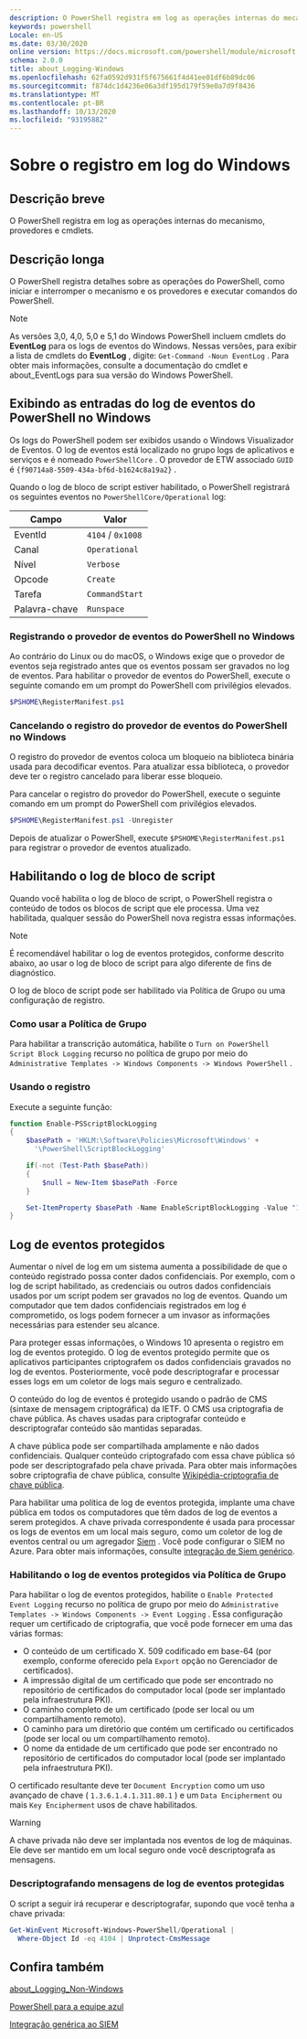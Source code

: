 ```yaml
---
description: O PowerShell registra em log as operações internas do mecanismo, provedores e cmdlets.
keywords: powershell
Locale: en-US
ms.date: 03/30/2020
online version: https://docs.microsoft.com/powershell/module/microsoft.powershell.core/about/about_logging_windows?view=powershell-7&WT.mc_id=ps-gethelp
schema: 2.0.0
title: about_Logging-Windows
ms.openlocfilehash: 62fa0592d931f5f675661f4d41ee01df6b89dc06
ms.sourcegitcommit: f874dc1d4236e06a3df195d179f59e0a7d9f8436
ms.translationtype: MT
ms.contentlocale: pt-BR
ms.lasthandoff: 10/13/2020
ms.locfileid: "93195882"
---
```

# <a name="about-logging-windows"></a>Sobre o registro em log do Windows

## <a name="short-description"></a>Descrição breve

O PowerShell registra em log as operações internas do mecanismo, provedores e cmdlets.

## <a name="long-description"></a>Descrição longa

O PowerShell registra detalhes sobre as operações do PowerShell, como iniciar e interromper o mecanismo e os provedores e executar comandos do PowerShell.

> [!NOTE]
> As versões 3,0, 4,0, 5,0 e 5,1 do Windows PowerShell incluem cmdlets do **EventLog** para os logs de eventos do Windows. Nessas versões, para exibir a lista de cmdlets do **EventLog** , digite: `Get-Command -Noun EventLog` . Para obter mais informações, consulte a documentação do cmdlet e about_EventLogs para sua versão do Windows PowerShell.

## <a name="viewing-the-powershell-event-log-entries-on-windows"></a>Exibindo as entradas do log de eventos do PowerShell no Windows

Os logs do PowerShell podem ser exibidos usando o Windows Visualizador de Eventos. O log de eventos está localizado no grupo logs de aplicativos e serviços e é nomeado `PowerShellCore` . O provedor de ETW associado `GUID` é `{f90714a8-5509-434a-bf6d-b1624c8a19a2}` .

Quando o log de bloco de script estiver habilitado, o PowerShell registrará os seguintes eventos no `PowerShellCore/Operational` log:

|Campo| Valor|
|-|-|
|EventId|`4104` / `0x1008`|
|Canal|`Operational`|
|Nível|`Verbose`|
|Opcode|`Create`|
|Tarefa|`CommandStart`|
|Palavra-chave|`Runspace`|

### <a name="registering-the-powershell-event-provider-on-windows"></a>Registrando o provedor de eventos do PowerShell no Windows

Ao contrário do Linux ou do macOS, o Windows exige que o provedor de eventos seja registrado antes que os eventos possam ser gravados no log de eventos. Para habilitar o provedor de eventos do PowerShell, execute o seguinte comando em um prompt do PowerShell com privilégios elevados.

```powershell
$PSHOME\RegisterManifest.ps1
```

### <a name="unregistering-the-powershell-event-provider-on-windows"></a>Cancelando o registro do provedor de eventos do PowerShell no Windows

O registro do provedor de eventos coloca um bloqueio na biblioteca binária usada para decodificar eventos. Para atualizar essa biblioteca, o provedor deve ter o registro cancelado para liberar esse bloqueio.

Para cancelar o registro do provedor do PowerShell, execute o seguinte comando em um prompt do PowerShell com privilégios elevados.

```powershell
$PSHOME\RegisterManifest.ps1 -Unregister
```

Depois de atualizar o PowerShell, execute `$PSHOME\RegisterManifest.ps1` para registrar o provedor de eventos atualizado.

## <a name="enabling-script-block-logging"></a>Habilitando o log de bloco de script

Quando você habilita o log de bloco de script, o PowerShell registra o conteúdo de todos os blocos de script que ele processa. Uma vez habilitada, qualquer sessão do PowerShell nova registra essas informações.

> [!NOTE]
> É recomendável habilitar o log de eventos protegidos, conforme descrito abaixo, ao usar o log de bloco de script para algo diferente de fins de diagnóstico.

O log de bloco de script pode ser habilitado via Política de Grupo ou uma configuração de registro.

### <a name="using-group-policy"></a>Como usar a Política de Grupo

Para habilitar a transcrição automática, habilite o `Turn on PowerShell Script Block
Logging` recurso no política de grupo por meio do `Administrative Templates -> Windows
Components -> Windows PowerShell` .

### <a name="using-the-registry"></a>Usando o registro

Execute a seguinte função:

```powershell
function Enable-PSScriptBlockLogging
{
    $basePath = 'HKLM:\Software\Policies\Microsoft\Windows' +
      '\PowerShell\ScriptBlockLogging'

    if(-not (Test-Path $basePath))
    {
        $null = New-Item $basePath -Force
    }

    Set-ItemProperty $basePath -Name EnableScriptBlockLogging -Value "1"
}
```

## <a name="protected-event-logging"></a>Log de eventos protegidos

Aumentar o nível de log em um sistema aumenta a possibilidade de que o conteúdo registrado possa conter dados confidenciais. Por exemplo, com o log de script habilitado, as credenciais ou outros dados confidenciais usados por um script podem ser gravados no log de eventos. Quando um computador que tem dados confidenciais registrados em log é comprometido, os logs podem fornecer a um invasor as informações necessárias para estender seu alcance.

Para proteger essas informações, o Windows 10 apresenta o registro em log de eventos protegido.
O log de eventos protegido permite que os aplicativos participantes criptografem os dados confidenciais gravados no log de eventos. Posteriormente, você pode descriptografar e processar esses logs em um coletor de logs mais seguro e centralizado.

O conteúdo do log de eventos é protegido usando o padrão de CMS (sintaxe de mensagem criptográfica) da IETF. O CMS usa criptografia de chave pública. As chaves usadas para criptografar conteúdo e descriptografar conteúdo são mantidas separadas.

A chave pública pode ser compartilhada amplamente e não dados confidenciais. Qualquer conteúdo criptografado com essa chave pública só pode ser descriptografado pela chave privada. Para obter mais informações sobre criptografia de chave pública, consulte [Wikipédia-criptografia de chave pública](https://en.wikipedia.org/wiki/Public-key_cryptography).

Para habilitar uma política de log de eventos protegida, implante uma chave pública em todos os computadores que têm dados de log de eventos a serem protegidos. A chave privada correspondente é usada para processar os logs de eventos em um local mais seguro, como um coletor de log de eventos central ou um agregador [Siem][] . Você pode configurar o SIEM no Azure. Para obter mais informações, consulte [integração de Siem genérico](/cloud-app-security/siem).

### <a name="enabling-protected-event-logging-via-group-policy"></a>Habilitando o log de eventos protegidos via Política de Grupo

Para habilitar o log de eventos protegidos, habilite o `Enable Protected Event Logging` recurso no política de grupo por meio do `Administrative Templates -> Windows Components
-> Event Logging` . Essa configuração requer um certificado de criptografia, que você pode fornecer em uma das várias formas:

- O conteúdo de um certificado X. 509 codificado em base-64 (por exemplo, conforme oferecido pela `Export` opção no Gerenciador de certificados).
- A impressão digital de um certificado que pode ser encontrado no repositório de certificados do computador local (pode ser implantado pela infraestrutura PKI).
- O caminho completo de um certificado (pode ser local ou um compartilhamento remoto).
- O caminho para um diretório que contém um certificado ou certificados (pode ser local ou um compartilhamento remoto).
- O nome da entidade de um certificado que pode ser encontrado no repositório de certificados do computador local (pode ser implantado pela infraestrutura PKI).

O certificado resultante deve ter `Document Encryption` como um uso avançado de chave ( `1.3.6.1.4.1.311.80.1` ) e um `Data Encipherment` ou mais `Key
Encipherment` usos de chave habilitados.

> [!WARNING]
> A chave privada não deve ser implantada nos eventos de log de máquinas. Ele deve ser mantido em um local seguro onde você descriptografa as mensagens.

### <a name="decrypting-protected-event-logging-messages"></a>Descriptografando mensagens de log de eventos protegidas

O script a seguir irá recuperar e descriptografar, supondo que você tenha a chave privada:

```powershell
Get-WinEvent Microsoft-Windows-PowerShell/Operational |
  Where-Object Id -eq 4104 | Unprotect-CmsMessage
```

## <a name="see-also"></a>Confira também

[about_Logging_Non-Windows](about_Logging_Non-Windows.md)

[PowerShell para a equipe azul](https://devblogs.microsoft.com/powershell/powershell-the-blue-team/)

[Integração genérica ao SIEM](/cloud-app-security/siem)

<!-- link references -->
[SIEM]: https://wikipedia.org/wiki/Security_information_and_event_management
